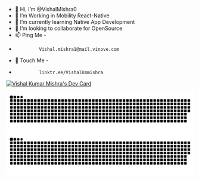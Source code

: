 - 👋 Hi, I’m @VishalMishra0
- 👀 I’m Working in Mobility React-Native
- 🌱 I’m currently learning Native App Development
- 💞️ I’m looking to collaborate for OpenSource
- 📫 Ping Me - 
-              Vishal.mishra1@mail.vinove.com
- 👀 Touch Me -
-              linktr.ee/VishalKmmishra

<a href="https://app.daily.dev/VishalMisra0"><img src="https://api.daily.dev/devcards/37fb2ff2a78949df81f4c818582e44fb.png?r=yvy" width="400" alt="Vishal Kumar Mishra's Dev Card"/></a>


 
 ![github contribution grid snake animation](https://raw.githubusercontent.com/AkshatRastogi-1nC0re/AkshatRastogi-1nC0re/output/github-contribution-grid-snake-sissa.svg#gh-dark-mode-only)
![github contribution grid snake animation](https://raw.githubusercontent.com/AkshatRastogi-1nC0re/AkshatRastogi-1nC0re/output/github-contribution-grid-snake-sissa-white.svg#gh-light-mode-only)
  
</div>


